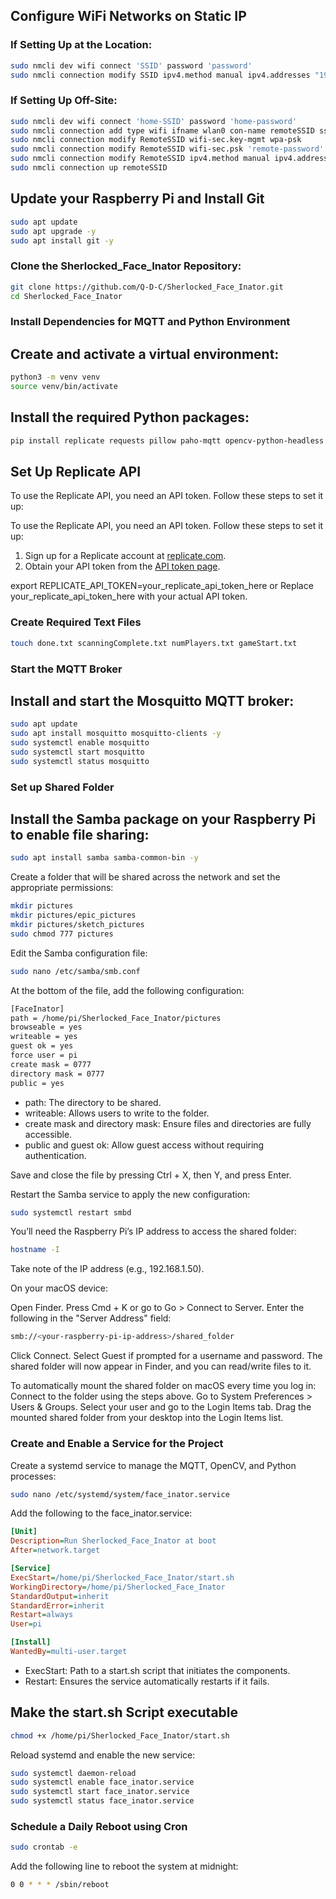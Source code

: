 ## Configure WiFi Networks on Static IP

### If Setting Up at the Location:

```bash
sudo nmcli dev wifi connect 'SSID' password 'password'
sudo nmcli connection modify SSID ipv4.method manual ipv4.addresses "192.168.1.100/24" ipv4.gateway "192.168.1.1" ipv4.dns "8.8.8.8 8.8.4.4"
```

### If Setting Up Off-Site:
```bash
sudo nmcli dev wifi connect 'home-SSID' password 'home-password'
sudo nmcli connection add type wifi ifname wlan0 con-name remoteSSID ssid 'remote-SSID'
sudo nmcli connection modify RemoteSSID wifi-sec.key-mgmt wpa-psk
sudo nmcli connection modify RemoteSSID wifi-sec.psk 'remote-password'
sudo nmcli connection modify RemoteSSID ipv4.method manual ipv4.addresses "192.168.1.100/24" ipv4.gateway "192.168.1.1" ipv4.dns "8.8.8.8 8.8.4.4"
sudo nmcli connection up remoteSSID
```

## Update your Raspberry Pi and Install Git

```sh
sudo apt update
sudo apt upgrade -y
sudo apt install git -y
```

### Clone the Sherlocked_Face_Inator Repository:

```sh
git clone https://github.com/Q-D-C/Sherlocked_Face_Inator.git
cd Sherlocked_Face_Inator
```

### Install Dependencies for MQTT and Python Environment

## Create and activate a virtual environment:

```sh
python3 -m venv venv
source venv/bin/activate
```

## Install the required Python packages:

```sh
pip install replicate requests pillow paho-mqtt opencv-python-headless
```

## Set Up Replicate API

To use the Replicate API, you need an API token. Follow these steps to set it up:

To use the Replicate API, you need an API token. Follow these steps to set it up:

1. Sign up for a Replicate account at [replicate.com](https://replicate.com/).
2. Obtain your API token from the [API token page](https://replicate.com/account/api-tokens).

export REPLICATE_API_TOKEN=your_replicate_api_token_here or 
Replace your_replicate_api_token_here with your actual API token.

### Create Required Text Files

```sh
touch done.txt scanningComplete.txt numPlayers.txt gameStart.txt
```

### Start the MQTT Broker

## Install and start the Mosquitto MQTT broker:

```sh
sudo apt update
sudo apt install mosquitto mosquitto-clients -y
sudo systemctl enable mosquitto
sudo systemctl start mosquitto
sudo systemctl status mosquitto
```

### Set up Shared Folder

## Install the Samba package on your Raspberry Pi to enable file sharing:

```sh
sudo apt install samba samba-common-bin -y
```

Create a folder that will be shared across the network and set the appropriate permissions:

```sh
mkdir pictures
mkdir pictures/epic_pictures
mkdir pictures/sketch_pictures
sudo chmod 777 pictures
```

Edit the Samba configuration file:

```sh
sudo nano /etc/samba/smb.conf
```
At the bottom of the file, add the following configuration:
```sh
[FaceInator]
path = /home/pi/Sherlocked_Face_Inator/pictures
browseable = yes
writeable = yes
guest ok = yes
force user = pi
create mask = 0777
directory mask = 0777
public = yes
```

  - path: The directory to be shared.
  - writeable: Allows users to write to the folder.
  - create mask and directory mask: Ensure files and directories are fully accessible.
  - public and guest ok: Allow guest access without requiring authentication.

Save and close the file by pressing Ctrl + X, then Y, and press Enter.

Restart the Samba service to apply the new configuration:

```sh
sudo systemctl restart smbd
```

You’ll need the Raspberry Pi’s IP address to access the shared folder:

```bash
hostname -I
```
Take note of the IP address (e.g., 192.168.1.50).

On your macOS device:

Open Finder.
Press Cmd + K or go to Go > Connect to Server.
Enter the following in the "Server Address" field:

```bash
smb://<your-raspberry-pi-ip-address>/shared_folder
```

Click Connect.
Select Guest if prompted for a username and password.
The shared folder will now appear in Finder, and you can read/write files to it.

To automatically mount the shared folder on macOS every time you log in:
Connect to the folder using the steps above.
Go to System Preferences > Users & Groups.
Select your user and go to the Login Items tab.
Drag the mounted shared folder from your desktop into the Login Items list.

### Create and Enable a Service for the Project

Create a systemd service to manage the MQTT, OpenCV, and Python processes:

```sh
sudo nano /etc/systemd/system/face_inator.service
```

Add the following to the face_inator.service:

```ini
[Unit]
Description=Run Sherlocked_Face_Inator at boot
After=network.target

[Service]
ExecStart=/home/pi/Sherlocked_Face_Inator/start.sh
WorkingDirectory=/home/pi/Sherlocked_Face_Inator
StandardOutput=inherit
StandardError=inherit
Restart=always
User=pi

[Install]
WantedBy=multi-user.target
```

 - ExecStart: Path to a start.sh script that initiates the components.
 - Restart: Ensures the service automatically restarts if it fails.

## Make the start.sh Script executable

```sh
chmod +x /home/pi/Sherlocked_Face_Inator/start.sh
```

Reload systemd and enable the new service:

```sh
sudo systemctl daemon-reload
sudo systemctl enable face_inator.service
sudo systemctl start face_inator.service
sudo systemctl status face_inator.service
```

### Schedule a Daily Reboot using Cron

```sh
sudo crontab -e
```

Add the following line to reboot the system at midnight:

```sh
0 0 * * * /sbin/reboot
```
